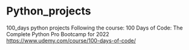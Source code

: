 # Python_projects
100_days python projects
Following the course:
100 Days of Code: The Complete Python Pro Bootcamp for 2022
https://www.udemy.com/course/100-days-of-code/
